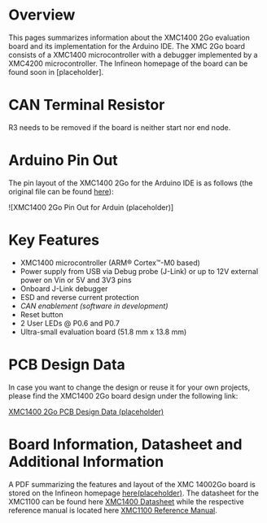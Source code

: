 # Overview
This pages summarizes information about the XMC1400 2Go evaluation board and its implementation for the Arduino IDE. The XMC 2Go board consists of a XMC1400 microcontroller with a debugger implemented by a XMC4200 microcontroller. The Infineon homepage of the board can be found soon in [placeholder].

# CAN Terminal Resistor
R3 needs to be removed if the board is neither start nor end node.

# Arduino Pin Out
The pin layout of the XMC1400 2Go for the Arduino IDE is as follows (the original file can be found [here](https://github.com/Infineon/Assets/blob/version-2.x/Pictures/XMC%202Go_PO_v2.png)):

![XMC1400 2Go Pin Out for Arduin (placeholder)]

# Key Features

 * XMC1400 microcontroller (ARM® Cortex™-M0 based)
 * Power supply from USB via Debug probe (J-Link) or up to 12V external power on Vin or 5V and 3V3 pins
 * Onboard J-Link debugger
 * ESD and reverse current protection
 * *CAN enablement (software in development)* 
 * Reset button
 * 2 User LEDs @ P0.6 and P0.7
 * Ultra-small evaluation board (51.8 mm x 13.8 mm)

# PCB Design Data
In case you want to change the design or reuse it for your own projects, please find the XMC1400 2Go board design under the following link:

[XMC1400 2Go PCB Design Data (placeholder)](t)

# Board Information, Datasheet and Additional Information
A PDF summarizing the features and layout of the XMC 14002Go board is stored on the Infineon homepage [here(placeholder)]().
The datasheet for the XMC1100 can be found here [XMC1400 Datasheet](https://www.infineon.com/dgdl/Infineon-XMC1400-DataSheet-v01_04-EN.pdf?fileId=5546d46250cc1fdf015110a2596343b2) while the respective reference manual is located here [XMC1100 Reference Manual](https://www.infineon.com/dgdl/Infineon-XMC1400-AA_ReferenceManual-UM-v01_01-EN.pdf?fileId=5546d46250cc1fdf0150f6ebc29a7109).

